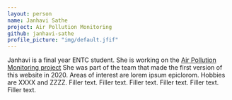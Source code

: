 ```yaml
---
layout: person
name: Janhavi Sathe
project: Air Pollution Monitoring
github: janhavi-sathe
profile_picture: "img/default.jfif"
---
```

Janhavi is a final year ENTC student. She is working on the [Air Pollution Monitoring project](https://github.com/algoasylum/PollutionMonitoringKit_InitialSetupPackage)
She was part of the team that made the first version of this website in 2020.
Areas of interest are lorem ipsum epiclorom. Hobbies are XXXX and ZZZZ. Filler text. Filler text. Filler text. Filler text. Filler text. Filler text.
